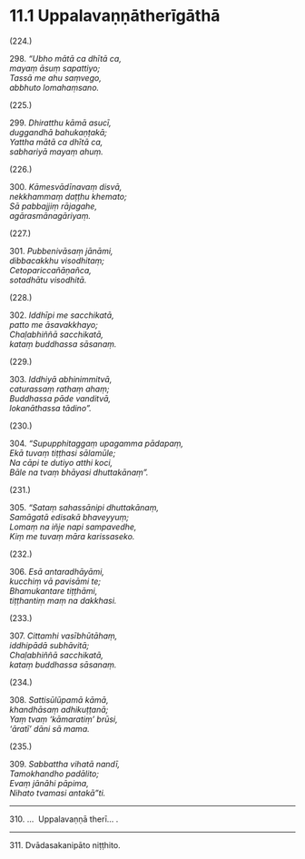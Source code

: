 

# 11.1 Uppalavaṇṇātherīgāthā



(224.)

298\. _“Ubho mātā ca dhītā ca,_  
_mayaṃ āsuṃ sapattiyo;_  
_Tassā me ahu saṃvego,_  
_abbhuto lomahaṃsano._  


(225.)

299\. _Dhiratthu kāmā asucī,_  
_duggandhā bahukaṇṭakā;_  
_Yattha mātā ca dhītā ca,_  
_sabhariyā mayaṃ ahuṃ._  


(226.)

300\. _Kāmesvādīnavaṃ disvā,_  
_nekkhammaṃ daṭṭhu khemato;_  
_Sā pabbajjiṃ rājagahe,_  
_agārasmānagāriyaṃ._  


(227.)

301\. _Pubbenivāsaṃ jānāmi,_  
_dibbacakkhu visodhitaṃ;_  
_Cetopariccañāṇañca,_  
_sotadhātu visodhitā._  


(228.)

302\. _Iddhīpi me sacchikatā,_  
_patto me āsavakkhayo;_  
_Chaḷabhiññā sacchikatā,_  
_kataṃ buddhassa sāsanaṃ._  


(229.)

303\. _Iddhiyā abhinimmitvā,_  
_caturassaṃ rathaṃ ahaṃ;_  
_Buddhassa pāde vanditvā,_  
_lokanāthassa tādino”._  


(230.)

304\. _“Supupphitaggaṃ upagamma pādapaṃ,_  
_Ekā tuvaṃ tiṭṭhasi sālamūle;_  
_Na cāpi te dutiyo atthi koci,_  
_Bāle na tvaṃ bhāyasi dhuttakānaṃ”._  


(231.)

305\. _“Sataṃ sahassānipi dhuttakānaṃ,_  
_Samāgatā edisakā bhaveyyuṃ;_  
_Lomaṃ na iñje napi sampavedhe,_  
_Kiṃ me tuvaṃ māra karissaseko._  


(232.)

306\. _Esā antaradhāyāmi,_  
_kucchiṃ vā pavisāmi te;_  
_Bhamukantare tiṭṭhāmi,_  
_tiṭṭhantiṃ maṃ na dakkhasi._  


(233.)

307\. _Cittamhi vasībhūtāhaṃ,_  
_iddhipādā subhāvitā;_  
_Chaḷabhiññā sacchikatā,_  
_kataṃ buddhassa sāsanaṃ._  


(234.)

308\. _Sattisūlūpamā kāmā,_  
_khandhāsaṃ adhikuṭṭanā;_  
_Yaṃ tvaṃ ‘kāmaratiṃ’ brūsi,_  
_‘āratī’ dāni sā mama._  


(235.)

309\. _Sabbattha vihatā nandī,_  
_Tamokhandho padālito;_  
_Evaṃ jānāhi pāpima,_  
_Nihato tvamasi antakā”ti._  


---

310\. …  Uppalavaṇṇā therī… .



---

311\. Dvādasakanipāto niṭṭhito.





